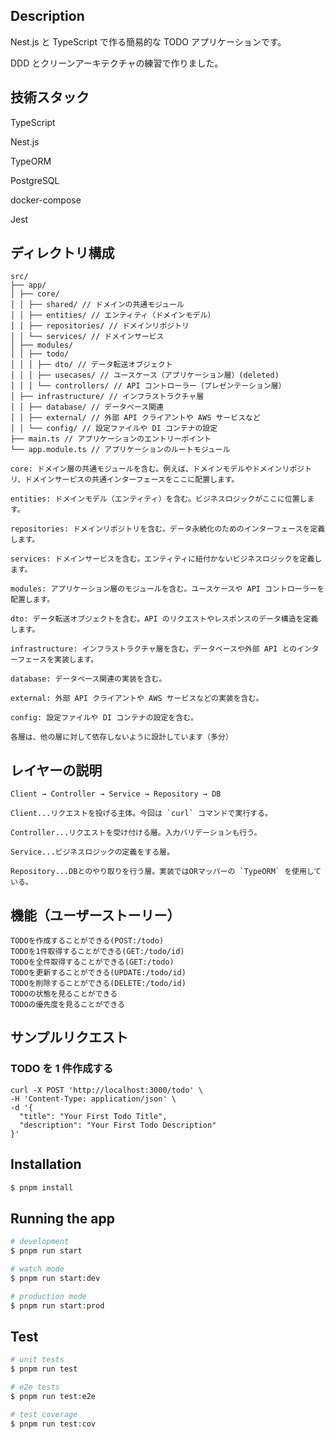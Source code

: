 ## Description

Nest.js と TypeScript で作る簡易的な TODO アプリケーションです。

DDD とクリーンアーキテクチャの練習で作りました。

## 技術スタック

TypeScript

Nest.js

TypeORM

PostgreSQL

docker-compose

Jest

## ディレクトリ構成

```
src/
├── app/
│ ├── core/
│ │ ├── shared/ // ドメインの共通モジュール
│ │ ├── entities/ // エンティティ（ドメインモデル）
│ │ ├── repositories/ // ドメインリポジトリ
│ │ └── services/ // ドメインサービス
│ ├── modules/
│ │ ├── todo/
│ │ │ ├── dto/ // データ転送オブジェクト
│ │ │ ├── usecases/ // ユースケース（アプリケーション層）(deleted)
│ │ │ └── controllers/ // API コントローラー（プレゼンテーション層）
│ ├── infrastructure/ // インフラストラクチャ層
│ │ ├── database/ // データベース関連
│ │ ├── external/ // 外部 API クライアントや AWS サービスなど
│ │ └── config/ // 設定ファイルや DI コンテナの設定
├── main.ts // アプリケーションのエントリーポイント
└── app.module.ts // アプリケーションのルートモジュール
```

```
core: ドメイン層の共通モジュールを含む。例えば、ドメインモデルやドメインリポジトリ、ドメインサービスの共通インターフェースをここに配置します。

entities: ドメインモデル（エンティティ）を含む。ビジネスロジックがここに位置します。

repositories: ドメインリポジトリを含む。データ永続化のためのインターフェースを定義します。

services: ドメインサービスを含む。エンティティに紐付かないビジネスロジックを定義します。

modules: アプリケーション層のモジュールを含む。ユースケースや API コントローラーを配置します。

dto: データ転送オブジェクトを含む。API のリクエストやレスポンスのデータ構造を定義します。

infrastructure: インフラストラクチャ層を含む。データベースや外部 API とのインターフェースを実装します。

database: データベース関連の実装を含む。

external: 外部 API クライアントや AWS サービスなどの実装を含む。

config: 設定ファイルや DI コンテナの設定を含む。

各層は、他の層に対して依存しないように設計しています（多分）
```

## レイヤーの説明

```
Client → Controller → Service → Repository → DB

Client...リクエストを投げる主体。今回は `curl` コマンドで実行する。

Controller...リクエストを受け付ける層。入力バリデーションも行う。

Service...ビジネスロジックの定義をする層。

Repository...DBとのやり取りを行う層。実装ではORマッパーの `TypeORM` を使用している。

```

## 機能（ユーザーストーリー）

```
TODOを作成することができる(POST:/todo)
TODOを1件取得することができる(GET:/todo/id)
TODOを全件取得することができる(GET:/todo)
TODOを更新することができる(UPDATE:/todo/id)
TODOを削除することができる(DELETE:/todo/id)
TODOの状態を見ることができる
TODOの優先度を見ることができる
```

## サンプルリクエスト

### TODO を 1 件作成する

```
curl -X POST 'http://localhost:3000/todo' \
-H 'Content-Type: application/json' \
-d '{
  "title": "Your First Todo Title",
  "description": "Your First Todo Description"
}'
```

## Installation

```bash
$ pnpm install
```

## Running the app

```bash
# development
$ pnpm run start

# watch mode
$ pnpm run start:dev

# production mode
$ pnpm run start:prod
```

## Test

```bash
# unit tests
$ pnpm run test

# e2e tests
$ pnpm run test:e2e

# test coverage
$ pnpm run test:cov
```
